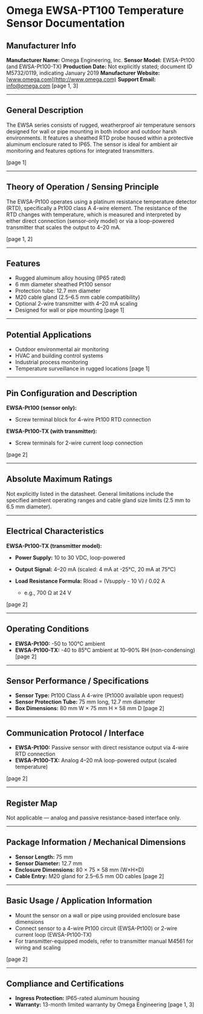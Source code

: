 # Omega EWSA-PT100 Temperature Sensor Documentation

## Manufacturer Info

**Manufacturer Name:** Omega Engineering, Inc.
**Sensor Model:** EWSA-Pt100 (and EWSA-Pt100-TX)
**Production Date:** Not explicitly stated; document ID M5732/0119, indicating January 2019
**Manufacturer Website:** [www.omega.com](http://www.omega.com)
**Support Email:** [info@omega.com](mailto:info@omega.com)
\[page 1, 3]

---

## General Description

The EWSA series consists of rugged, weatherproof air temperature sensors designed for wall or pipe mounting in both indoor and outdoor harsh environments. It features a sheathed RTD probe housed within a protective aluminum enclosure rated to IP65. The sensor is ideal for ambient air monitoring and features options for integrated transmitters.

\[page 1]

---

## Theory of Operation / Sensing Principle

The EWSA-Pt100 operates using a platinum resistance temperature detector (RTD), specifically a Pt100 class A 4-wire element. The resistance of the RTD changes with temperature, which is measured and interpreted by either direct connection (sensor-only model) or via a loop-powered transmitter that scales the output to 4–20 mA.

\[page 1, 2]

---

## Features

* Rugged aluminum alloy housing (IP65 rated)
* 6 mm diameter sheathed Pt100 sensor
* Protection tube: 12.7 mm diameter
* M20 cable gland (2.5–6.5 mm cable compatibility)
* Optional 2-wire transmitter with 4–20 mA scaling
* Designed for wall or pipe mounting
  \[page 1]

---

## Potential Applications

* Outdoor environmental air monitoring
* HVAC and building control systems
* Industrial process monitoring
* Temperature surveillance in rugged locations
  \[page 1]

---

## Pin Configuration and Description

**EWSA-Pt100 (sensor only):**

* Screw terminal block for 4-wire Pt100 RTD connection

**EWSA-Pt100-TX (with transmitter):**

* Screw terminals for 2-wire current loop connection

\[page 2]

---

## Absolute Maximum Ratings

Not explicitly listed in the datasheet. General limitations include the specified ambient operating ranges and cable gland size limits (2.5 mm to 6.5 mm diameter).

---

## Electrical Characteristics

**EWSA-Pt100-TX (transmitter model):**

* **Power Supply:** 10 to 30 VDC, loop-powered
* **Output Signal:** 4–20 mA (scaled: 4 mA at -25°C, 20 mA at 75°C)
* **Load Resistance Formula:** Rload = (Vsupply - 10 V) / 0.02 A

  * e.g., 700 Ω at 24 V

\[page 2]

---

## Operating Conditions

* **EWSA-Pt100:** -50 to 100°C ambient
* **EWSA-Pt100-TX:** -40 to 85°C ambient at 10–90% RH (non-condensing)
  \[page 2]

---

## Sensor Performance / Specifications

* **Sensor Type:** Pt100 Class A 4-wire (Pt1000 available upon request)
* **Sensor Protection Tube:** 75 mm long, 12.7 mm diameter
* **Box Dimensions:** 80 mm W × 75 mm H × 58 mm D
  \[page 2]

---

## Communication Protocol / Interface

* **EWSA-Pt100:** Passive sensor with direct resistance output via 4-wire RTD connection
* **EWSA-Pt100-TX:** Analog 4–20 mA loop-powered output (scaled temperature)

\[page 2]

---

## Register Map

Not applicable — analog and passive resistance-based interface only.

---

## Package Information / Mechanical Dimensions

* **Sensor Length:** 75 mm
* **Sensor Diameter:** 12.7 mm
* **Enclosure Dimensions:** 80 × 75 × 58 mm (W×H×D)
* **Cable Entry:** M20 gland for 2.5–6.5 mm OD cables
  \[page 2]

---

## Basic Usage / Application Information

* Mount the sensor on a wall or pipe using provided enclosure base dimensions
* Connect sensor to a 4-wire Pt100 circuit (EWSA-Pt100) or 2-wire current loop (EWSA-Pt100-TX)
* For transmitter-equipped models, refer to transmitter manual M4561 for wiring and scaling

\[page 2]

---

## Compliance and Certifications

* **Ingress Protection:** IP65-rated aluminum housing
* **Warranty:** 13-month limited warranty by Omega Engineering
  \[page 1, 3]

